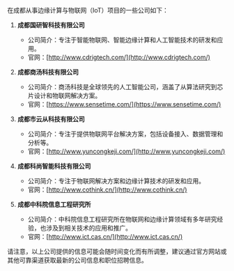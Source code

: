 在成都从事边缘计算与物联网（IoT）项目的一些公司如下：

1. **成都国研智科技有限公司**
   - 公司简介：专注于智能物联网、智能边缘计算和人工智能技术的研发和应用。
   - 官网：[http://www.cdrigtech.com/](http://www.cdrigtech.com/)

2. **成都商汤科技有限公司**
   - 公司简介：商汤科技是全球领先的人工智能公司，涵盖了从算法研究到芯片设计和物联网解决方案。
   - 官网：[https://www.sensetime.com/](https://www.sensetime.com/)

3. **成都市云从科技有限公司**
   - 公司简介：专注于提供物联网平台解决方案，包括设备接入、数据管理和分析等。
   - 官网：[http://www.yuncongkeji.com/](http://www.yuncongkeji.com/)

4. **成都科尚智能科技有限公司**
   - 公司简介：专注于物联网解决方案和边缘计算技术的研发和应用。
   - 官网：[http://www.cothink.cn/](http://www.cothink.cn/)

5. **成都中科院信息工程研究所**
   - 公司简介：中科院信息工程研究所在物联网和边缘计算领域有多年研究经验，也涉及到相关技术的应用和推广。
   - 官网：[http://www.ict.cas.cn/](http://www.ict.cas.cn/)

请注意，以上公司提供的信息可能会随时间变化而有所调整，建议通过官方网站或其他可靠渠道获取最新的公司信息和职位招聘信息。
